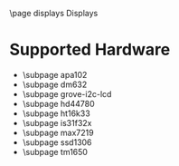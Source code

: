 \page displays Displays

# Supported Hardware
- \subpage apa102
- \subpage dm632
- \subpage grove-i2c-lcd
- \subpage hd44780
- \subpage ht16k33
- \subpage is31f32x
- \subpage max7219
- \subpage ssd1306
- \subpage tm1650